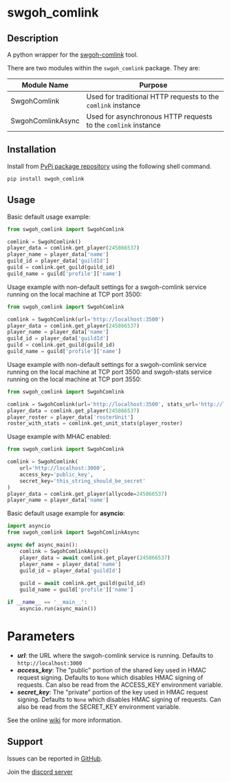 # swgoh_comlink

## Description

A python wrapper for the [swgoh-comlink](https://github.com/swgoh-utils/swgoh-comlink) tool.

There are two modules within the `swgoh_comlink` package. They are:

| Module Name       | Purpose                                                       |
|-------------------|---------------------------------------------------------------|
| SwgohComlink      | Used for traditional HTTP requests to the `comlink` instance  |
| SwgohComlinkAsync | Used for asynchronous HTTP requests to the `comlink` instance |

## Installation
Install from [PyPi package repository](https://pypi.org/project/swgoh-comlink/) using the following shell command.

```buildoutcfg
pip install swgoh_comlink
```

## Usage

Basic default usage example:

```python
from swgoh_comlink import SwgohComlink

comlink = SwgohComlink()
player_data = comlink.get_player(245866537)
player_name = player_data['name']
guild_id = player_data['guildId']
guild = comlink.get_guild(guild_id)
guild_name = guild['profile']['name']
```

Usage example with non-default settings for a swgoh-comlink service running on the local machine at TCP port 3500:

```python
from swgoh_comlink import SwgohComlink

comlink = SwgohComlink(url='http://localhost:3500')
player_data = comlink.get_player(245866537)
player_name = player_data['name']
guild_id = player_data['guildId']
guild = comlink.get_guild(guild_id)
guild_name = guild['profile']['name']
```

Usage example with non-default settings for a swgoh-comlink service running on the local machine at TCP port 3500 and swgoh-stats service running on the local machine at TCP port 3550:

```python
from swgoh_comlink import SwgohComlink

comlink = SwgohComlink(url='http://localhost:3500', stats_url='http://localhost:3550')
player_data = comlink.get_player(245866537)
player_roster = player_data['rosterUnit']
roster_with_stats = comlink.get_unit_stats(player_roster)
```

Usage example with MHAC enabled:

```python
from swgoh_comlink import SwgohComlink

comlink = SwgohComlink(
    url='http://localhost:3000', 
    access_key='public_key', 
    secret_key='this_string_should_be_secret'
)
player_data = comlink.get_player(allycode=245866537)
player_name = player_data['name']
```

Basic default usage example for **asyncio**:

```python
import asyncio
from swgoh_comlink import SwgohComlinkAsync

async def async_main():
    comlink = SwgohComlinkAsync()
    player_data = await comlink.get_player(245866537)
    player_name = player_data['name']
    guild_id = player_data['guildId']
    
    guild = await comlink.get_guild(guild_id)
    guild_name = guild['profile']['name']

if __name__ == '__main__':
    asyncio.run(async_main())

```

# Parameters

- **_url_**: the URL where the swgoh-comlink service is running. Defaults to `http://localhost:3000`
- **_access_key_**: The "public" portion of the shared key used in HMAC request signing. Defaults to `None` which disables HMAC signing of requests. Can also be read from the ACCESS_KEY environment variable.
- **_secret_key_**: The "private" portion of the key used in HMAC request signing. Defaults to `None` which disables HMAC signing of requests. Can also be read from the SECRET_KEY environment variable.

See the online [wiki](https://github.com/swgoh-utils/swgoh-comlink/wiki) for more information.

## Support

Issues can be reported in [GitHub](https://github.com/swgoh-utils/comlink-python/issues).

Join the [discord server](https://discord.gg/6PBfG5MzR3)

